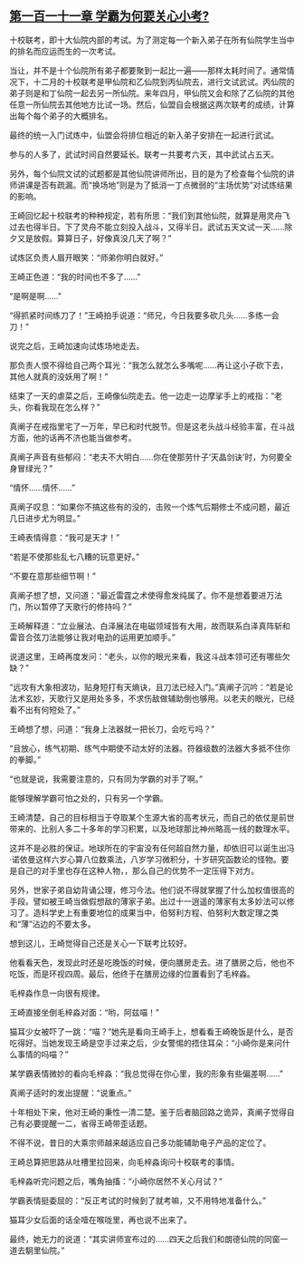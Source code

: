 ## [第一百一十一章 学霸为何要关心小考?](https://www.xxbiquge.com/11_11207/5463534.html)


  十校联考，即十大仙院内部的考试。为了测定每一个新入弟子在所有仙院学生当中的排名而应运而生的一次考试。

  当让，并不是十个仙院所有弟子都要聚到一起比一遍——那样太耗时间了。通常情况下，十二月的十校联考是甲仙院和乙仙院到丙仙院去，进行文试武试。丙仙院的弟子则是和丁仙院一起去另一所仙院。来年四月，甲仙院又会和除了乙仙院的其他任意一所仙院去其他地方比试一场。然后，仙盟自会根据这两次联考的成绩，计算出每个每个弟子的大概排名。

  最终的统一入门试炼中，仙盟会将排位相近的新入弟子安排在一起进行武试。

  参与的人多了，武试时间自然要延长。联考一共要考六天，其中武试占五天。

  另外，每个仙院文试的试题都是其他仙院讲师所出，目的是为了检查每个仙院的讲师讲课是否有疏漏。而“换场地”则是为了抵消一丁点微弱的“主场优势”对试炼结果的影响。

  王崎回忆起十校联考的种种规定，若有所思：“我们到其他仙院，就算是用灵舟飞过去也得半日。下了灵舟不能立刻投入战斗，又得半日。武试五天文试一天……除夕又是放假。算算日子，好像真没几天了啊？”

  试炼区负责人眉开眼笑：“师弟你明白就好。”

  王崎正色道：“我的时间也不多了……”

  “是啊是啊……”

  “得抓紧时间练刀了！”王崎拍手说道：“师兄，今日我要多砍几头……多练一会刀！”

  说完之后，王崎加速向试炼场地走去。

  那负责人恨不得给自己两个耳光：“我怎么就怎么多嘴呢……再让这小子砍下去，其他人就真的没妖用了啊！”

  结束了一天的虐菜之后，王崎像仙院走去。他一边走一边摩挲手上的戒指：“老头，你看我现在怎么样？”

  真阐子在戒指里宅了一万年，早已和时代脱节。但是这老头战斗经验丰富，在斗战方面，他的话再不济也能当做参考。

  真阐子声音有些郁闷：“老夫不大明白……你在使那劳什子‘天晶剑诀’时，为何要全身冒绿光？”

  “情怀……情怀……”

  真阐子叹息：“如果你不搞这些有的没的，击败一个炼气后期修士不成问题，最近几日进步尤为明显。”

  王崎表情得意：“我可是天才！”

  “若是不使那些乱七八糟的玩意更好。”

  “不要在意那些细节啊！”

  真阐子想了想，又问道：“最近雷霆之术使得愈发纯属了。你不是想着要进万法门，所以暂停了天歌行的修持吗？”

  王崎解释道：“立业展法、白泽展法在电磁领域皆有大用，故而联系白泽真阵斩和雷音合弦刀法能够让我对电劲的运用更加顺手。”

  说道这里，王崎再度发问：“老头，以你的眼光来看，我这斗战本领可还有哪些欠缺？”

  “远攻有大象相波功，贴身短打有天熵诀，且刀法已经入门。”真阐子沉吟：“若是论法术玄妙，天歌行又是用处多多，不求伤敌做辅助倒也够用。以老夫的眼光，已经看不出有何短处了。”

  王崎想了想，问道：“我身上法器就一把长刀，会吃亏吗？”

  “且放心，练气初期、练气中期使不动太好的法器。符器级数的法器大多抵不住你的拳脚。”

  “也就是说，我需要注意的，只有同为学霸的对手了啊。”

  能够理解学霸可怕之处的，只有另一个学霸。

  王崎清楚，自己的目标相当于夺取某个生源大省的高考状元，而自己的依仗是前世带来的、比别人多二十多年的学习积累，以及地球那比神州略高一线的数理水平。

  这并不是必胜的保证。地球所在的宇宙没有任何超自然力量，却依旧可以诞生出冯·诺依曼这样六岁心算八位数乘法，八岁学习微积分，十岁研究函数论的怪物。要是自己的对手里也存在这种人物，，那么自己的优势不一定压得下对方。

  另外，世家子弟自幼背诵公理，修习今法。他们说不得就掌握了什么加权值很高的手段。譬如被王崎当做假想敌的薄家子弟。出过十一逍遥的薄家有太多妙法可以修习了。造科学史上有重要地位的成果当中，伯努利方程、伯努利大数定理之类和“薄”沾边的不要太多。

  想到这儿，王崎觉得自己还是关心一下联考比较好。

  他看看天色，发现此时还是吃晚饭的时候，便向膳房走去。进了膳房之后，他也不吃饭，而是环视四周。最后，他终于在膳房边缘的位置看到了毛梓淼。

  毛梓淼作息一向很有规律。

  王崎直接坐倒毛梓淼对面：“哟，阿兹喵！”

  猫耳少女被吓了一跳：“喵？”她先是看向王崎手上，想看看王崎晚饭是什么，是否吃得好。当她发现王崎是空手过来之后，少女警惕的捂住耳朵：“小崎你是来问什么事情的吗喵？”

  某学霸表情微妙的看向毛梓淼：“我总觉得在你心里，我的形象有些偏差啊……”

  真阐子适时的发出提醒：“说重点。”

  十年相处下来，他对王崎的秉性一清二楚。鉴于后者脑回路之诡异，真阐子觉得自己有必要提醒一二，省得王崎带歪话题。

  不得不说，昔日的大乘宗师越来越适应自己多功能辅助电子产品的定位了。

  王崎总算把思路从吐槽里拉回来，向毛梓淼询问十校联考的事情。

  毛梓淼听完问题之后，嘴角抽搐：“小崎你居然不关心月试？”

  学霸表情挺委屈的：“反正考试的时候到了就考嘛，又不用特地准备什么。”

  猫耳少女后面的话全噎在喉咙里，再也说不出来了。

  最终，她无力的说道：“其实讲师宣布过的……四天之后我们和朗德仙院的同窗一道去駉里仙院。”
